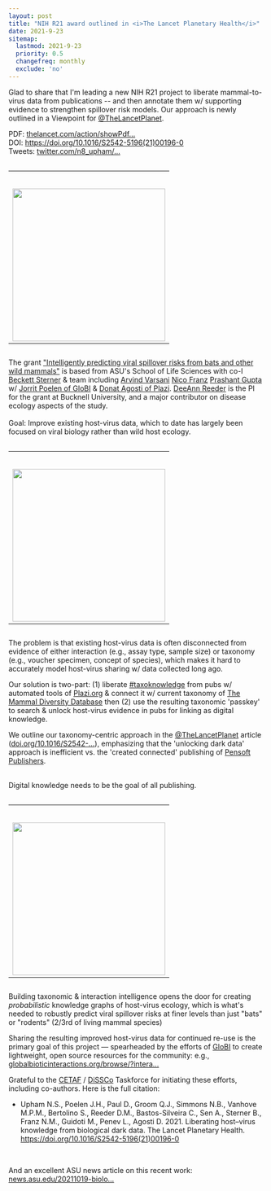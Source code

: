 ```yaml
---
layout: post
title: "NIH R21 award outlined in <i>The Lancet Planetary Health</i>"
date: 2021-9-23
sitemap:
  lastmod: 2021-9-23
  priority: 0.5
  changefreq: monthly
  exclude: 'no'
---
```





Glad to share that I'm leading a new NIH R21 project to liberate mammal-to-virus data from publications -- and then annotate them w/ supporting evidence to strengthen spillover risk models. Our approach is newly outlined in a Viewpoint for <a class="entity-mention" href="https://twitter.com/TheLancetPlanet">@TheLancetPlanet</a>. 

PDF: <a class="entity-url" data-preview="true" href="https://www.thelancet.com/action/showPdf?pii=S2542-5196%2821%2900196-0">thelancet.com/action/showPdf…</a><br />
DOI: <a class="entity-url" data-preview="true" href="https://doi.org/10.1016/S2542-5196(21)00196-0">https://doi.org/10.1016/S2542-5196(21)00196-0</a><br />
Tweets: <a class="entity-url" data-preview="true" href="https://twitter.com/n8_upham/status/1450596627685670912">twitter.com/n8_upham/…</a><br />

<table class="image" style="float:right; margin-left: 2em">
<caption align="bottom"></caption>
<tr><td><img border="0" src="https://pbs.twimg.com/media/FCF9FDtVkAAtLvd.jpg" height="300px" style="float:right; margin-top: 2em"/>
	</td></tr>
</table>

The grant <a href="https://reporter.nih.gov/search/qD_Mp36HUkKM1D-Q4pjiLg/project-details/10289637">"Intelligently predicting viral spillover risks from bats and other wild mammals"</a> is based from ASU's School of Life Sciences with co-I <a class="entity-mention" href="https://twitter.com/beckettws">Beckett Sterner</a> &amp; team including <a class="entity-mention" href="https://twitter.com/Varsani_lab">Arvind Varsani</a> <a class="entity-mention" href="https://twitter.com/taxonbytes">Nico Franz</a> <a class="entity-mention" href="https://twitter.com/pguptanz">Prashant Gupta</a> w/ <a class="entity-mention" href="https://twitter.com/GlobalBiotic">Jorrit Poelen of GloBI</a> &amp; <a class="entity-mention" href="https://twitter.com/plazi_ch">Donat Agosti of Plazi</a>. <a class="entity-mention" href="https://twitter.com/ReederLab">DeeAnn Reeder</a> is the PI for the grant at Bucknell University, and a major contributor on disease ecology aspects of the study.<br /><br />
Goal: Improve existing host-virus data, which to date has largely been focused on viral biology rather than wild host ecology.<br />

<table class="image" style="float:right; margin-left: 2em">
<caption align="bottom"></caption>
<tr><td><img border="0" src="https://pbs.twimg.com/media/FCGAqCyVEAATy6P.jpg" height="300px" style="float:right; margin-top: 2em"/>
	</td></tr>
</table>


The problem is that existing host-virus data is often disconnected from evidence of either interaction (e.g., assay type, sample size) or taxonomy (e.g., voucher specimen, concept of species), which makes it hard to accurately model host-virus sharing w/ data collected long ago.<br />

Our solution is two-part: (1) liberate <a class="entity-hashtag" href="/hashtag/taxoknowledge">#taxoknowledge</a> from pubs w/ automated tools of <a href="http://plazi.org/">Plazi.org</a> &amp; connect it w/ current taxonomy of <a href="https://www.mammaldiversity.org/">The Mammal Diversity Database</a> then (2) use the resulting taxonomic 'passkey' to search &amp; unlock host-virus evidence in pubs for linking as digital knowledge.<br />


We outline our taxonomy-centric approach in the <a class="entity-mention" href="https://twitter.com/TheLancetPlanet">@TheLancetPlanet</a> article (<a class="entity-url" data-preview="true" href="https://doi.org/10.1016/S2542-5196(21)00196-0">doi.org/10.1016/S2542-…</a>), emphasizing that the 'unlocking dark data' approach is inefficient vs. the 'created connected' publishing of <a href="https://pensoft.net/index.php?">Pensoft Publishers</a>.<br />
<br />

Digital knowledge needs to be the goal of all publishing.<br />


<table class="image" style="float:right; margin-left: 2em">
<caption align="bottom"></caption>
<tr><td><img border="0" src="https://pbs.twimg.com/media/FCGFLS5VQAEKkwl.jpg" height="300px" style="float:right; margin-top: 2em"/>
	</td></tr>
</table>

Building taxonomic &amp; interaction intelligence opens the door for creating *probabilistic* knowledge graphs of host-virus ecology, which is what's needed to robustly predict viral spillover risks at finer levels than just "bats" or "rodents" (2/3rd of living mammal species)<br />

Sharing the resulting improved host-virus data for continued re-use is the primary goal of this project — spearheaded by the efforts of <a href="https://www.globalbioticinteractions.org/">GloBI</a> to create lightweight, open source resources for the community: e.g., <a class="entity-url" data-preview="true" href="https://www.globalbioticinteractions.org/browse/?interactionType=hasHost&resultType=json&sourceTaxon=Coronavirus&targetTaxon=Rhinolophus">globalbioticinteractions.org/browse/?intera…</a><br />


Grateful to the <a class="entity-mention" href="https://twitter.com/eurotaxonomy">CETAF</a> / <a class="entity-mention" href="https://twitter.com/DiSSCoEU">DiSSCo</a> Taskforce for initiating these efforts, including co-authors.  Here is the full citation:

* Upham N.S., Poelen J.H., Paul D., Groom Q.J., Simmons N.B., Vanhove M.P.M., Bertolino S., Reeder D.M., Bastos-Silveira C., Sen A., Sterner B., Franz N.M., Guidoti M., Penev L., Agosti D. 2021. Liberating host–virus knowledge from biological dark data. The Lancet Planetary Health. https://doi.org/10.1016/S2542-5196(21)00196-0

<br />

And an excellent ASU news article on this recent work: <a href="https://news.asu.edu/20211019-biological-dark-data-times-viral-spillover">news.asu.edu/20211019-biolo…</a> <span class="nop nop-end"><br />


